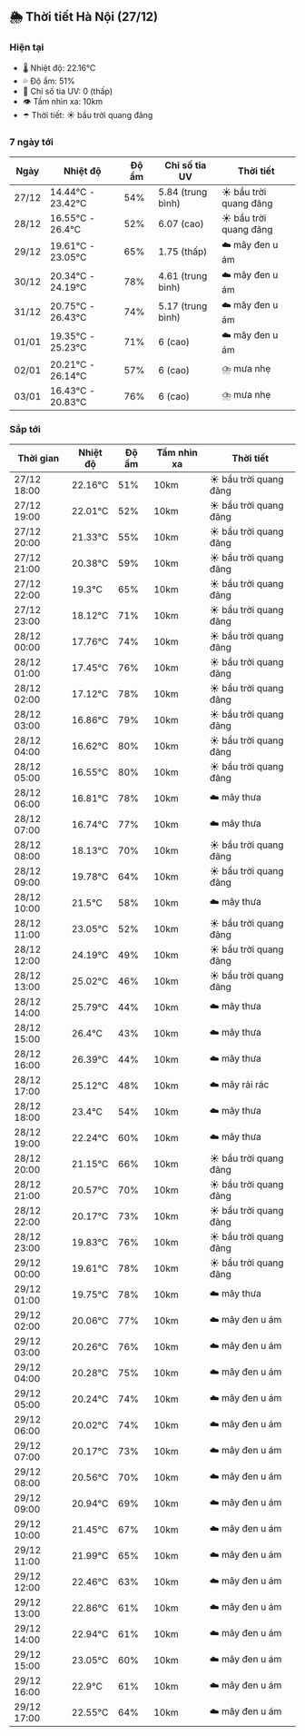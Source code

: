 ## 🌦️ Thời tiết Hà Nội (27/12)

### Hiện tại

- 🌡️ Nhiệt độ: 22.16℃
- 💦 Độ ẩm: 51%
- 🌟 Chỉ số tia UV: 0 (thấp)
- 👁️ Tầm nhìn xa: 10km
- ☂️ Thời tiết: ☀️ bầu trời quang đãng

### 7 ngày tới

| Ngày | Nhiệt độ | Độ ẩm | Chỉ số tia UV | Thời tiết |
| --- | --- | --- | --- | --- |
| 27/12 | 14.44℃ - 23.42℃ | 54% | 5.84 (trung bình) | ☀️ bầu trời quang đãng |
| 28/12 | 16.55℃ - 26.4℃ | 52% | 6.07 (cao) | ☀️ bầu trời quang đãng |
| 29/12 | 19.61℃ - 23.05℃ | 65% | 1.75 (thấp) | ☁️ mây đen u ám |
| 30/12 | 20.34℃ - 24.19℃ | 78% | 4.61 (trung bình) | ☁️ mây đen u ám |
| 31/12 | 20.75℃ - 26.43℃ | 74% | 5.17 (trung bình) | ☁️ mây đen u ám |
| 01/01 | 19.35℃ - 25.23℃ | 71% | 6 (cao) | ☁️ mây đen u ám |
| 02/01 | 20.21℃ - 26.14℃ | 57% | 6 (cao) | ⛈️ mưa nhẹ |
| 03/01 | 16.43℃ - 20.83℃ | 76% | 6 (cao) | ⛈️ mưa nhẹ |

### Sắp tới

| Thời gian | Nhiệt độ | Độ ẩm | Tầm nhìn xa | Thời tiết |
| --- | --- | --- | --- | --- |
| 27/12 18:00 | 22.16℃ | 51% | 10km | ☀️ bầu trời quang đãng |
| 27/12 19:00 | 22.01℃ | 52% | 10km | ☀️ bầu trời quang đãng |
| 27/12 20:00 | 21.33℃ | 55% | 10km | ☀️ bầu trời quang đãng |
| 27/12 21:00 | 20.38℃ | 59% | 10km | ☀️ bầu trời quang đãng |
| 27/12 22:00 | 19.3℃ | 65% | 10km | ☀️ bầu trời quang đãng |
| 27/12 23:00 | 18.12℃ | 71% | 10km | ☀️ bầu trời quang đãng |
| 28/12 00:00 | 17.76℃ | 74% | 10km | ☀️ bầu trời quang đãng |
| 28/12 01:00 | 17.45℃ | 76% | 10km | ☀️ bầu trời quang đãng |
| 28/12 02:00 | 17.12℃ | 78% | 10km | ☀️ bầu trời quang đãng |
| 28/12 03:00 | 16.86℃ | 79% | 10km | ☀️ bầu trời quang đãng |
| 28/12 04:00 | 16.62℃ | 80% | 10km | ☀️ bầu trời quang đãng |
| 28/12 05:00 | 16.55℃ | 80% | 10km | ☀️ bầu trời quang đãng |
| 28/12 06:00 | 16.81℃ | 78% | 10km | ☁️ mây thưa |
| 28/12 07:00 | 16.74℃ | 77% | 10km | ☁️ mây thưa |
| 28/12 08:00 | 18.13℃ | 70% | 10km | ☀️ bầu trời quang đãng |
| 28/12 09:00 | 19.78℃ | 64% | 10km | ☀️ bầu trời quang đãng |
| 28/12 10:00 | 21.5℃ | 58% | 10km | ☁️ mây thưa |
| 28/12 11:00 | 23.05℃ | 52% | 10km | ☀️ bầu trời quang đãng |
| 28/12 12:00 | 24.19℃ | 49% | 10km | ☀️ bầu trời quang đãng |
| 28/12 13:00 | 25.02℃ | 46% | 10km | ☀️ bầu trời quang đãng |
| 28/12 14:00 | 25.79℃ | 44% | 10km | ☁️ mây thưa |
| 28/12 15:00 | 26.4℃ | 43% | 10km | ☁️ mây thưa |
| 28/12 16:00 | 26.39℃ | 44% | 10km | ☁️ mây thưa |
| 28/12 17:00 | 25.12℃ | 48% | 10km | ☁️ mây rải rác |
| 28/12 18:00 | 23.4℃ | 54% | 10km | ☁️ mây thưa |
| 28/12 19:00 | 22.24℃ | 60% | 10km | ☁️ mây thưa |
| 28/12 20:00 | 21.15℃ | 66% | 10km | ☀️ bầu trời quang đãng |
| 28/12 21:00 | 20.57℃ | 70% | 10km | ☀️ bầu trời quang đãng |
| 28/12 22:00 | 20.17℃ | 73% | 10km | ☀️ bầu trời quang đãng |
| 28/12 23:00 | 19.83℃ | 76% | 10km | ☀️ bầu trời quang đãng |
| 29/12 00:00 | 19.61℃ | 78% | 10km | ☀️ bầu trời quang đãng |
| 29/12 01:00 | 19.75℃ | 78% | 10km | ☁️ mây thưa |
| 29/12 02:00 | 20.06℃ | 77% | 10km | ☁️ mây đen u ám |
| 29/12 03:00 | 20.26℃ | 76% | 10km | ☁️ mây đen u ám |
| 29/12 04:00 | 20.28℃ | 75% | 10km | ☁️ mây đen u ám |
| 29/12 05:00 | 20.24℃ | 74% | 10km | ☁️ mây đen u ám |
| 29/12 06:00 | 20.02℃ | 74% | 10km | ☁️ mây đen u ám |
| 29/12 07:00 | 20.17℃ | 73% | 10km | ☁️ mây đen u ám |
| 29/12 08:00 | 20.56℃ | 70% | 10km | ☁️ mây đen u ám |
| 29/12 09:00 | 20.94℃ | 69% | 10km | ☁️ mây đen u ám |
| 29/12 10:00 | 21.45℃ | 67% | 10km | ☁️ mây đen u ám |
| 29/12 11:00 | 21.99℃ | 65% | 10km | ☁️ mây đen u ám |
| 29/12 12:00 | 22.46℃ | 63% | 10km | ☁️ mây đen u ám |
| 29/12 13:00 | 22.86℃ | 61% | 10km | ☁️ mây đen u ám |
| 29/12 14:00 | 22.94℃ | 61% | 10km | ☁️ mây đen u ám |
| 29/12 15:00 | 23.05℃ | 60% | 10km | ☁️ mây đen u ám |
| 29/12 16:00 | 22.9℃ | 61% | 10km | ☁️ mây đen u ám |
| 29/12 17:00 | 22.55℃ | 64% | 10km | ☁️ mây đen u ám |
